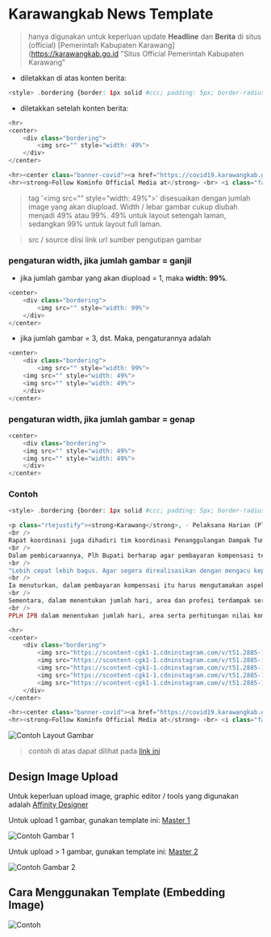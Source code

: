 # Karawangkab News Template

> hanya digunakan untuk keperluan update **Headline** dan **Berita** di situs (official) [Pemerintah Kabupaten Karawang](https://karawangkab.go.id "Situs Official Pemerintah Kabupaten Karawang"

* diletakkan di atas konten berita:

```php
<style> .bordering {border: 1px solid #ccc; padding: 5px; border-radius: 10px; margin-bottom: 20px } i.fa {border: 1px solid #ccc; padding: 3px; color: #3f9ae8; height: auto; width: 20px; margin-bottom: 3px; border-radius: 3px; } .theme-default .nivoSlider {box-shadow: none !important} .popup { display: flex; align-items: center; justify-content: center; position: fixed; width: 100vw; height: 100vh; bottom: 0; right: 0; background-color: rgba(0, 0, 0, 0.8); z-index: 2; visibility: hidden; opacity: 0; overflow: hidden; transition: .64s ease-in-out; } </style>
```

* diletakkan setelah konten berita:



```php
<hr>
<center>
	<div class="bordering">
		<img src="" style="width: 49%">
	</div>
</center>

<hr><center class="banner-covid"><a href="https://covid19.karawangkab.go.id" target="_blank"><img src="https://www.karawangkab.go.id/sites/default/files/SpandukCovid19.png" /></a></center> <br> <p class="rtejustify"> Halo wargi Karawang, untuk informasi lebih lengkap. Wargi bisa akses melalui web berikut :<br> <a href="https://covid19.karawangkab.go.id" target="_blank">covid19.karawangkab.go.id</a><br> <br> Data tersebut silakan digunakan wargi untuk proaktif agar saling mengingatkan untuk menjaga diri dan mengurangi interaksi sosial di zona merah dan hitam, tanpa reaksi sosial berlebihan.<br> <br> KITA HARUS TETAP TENANG, TINGKATKAN KEWASPADAAN, DAN SELALU TERAPKAN PROTOKOL KESEHATAN 3M:<br> - MENJAGA JARAK<br> - MENCUCI TANGAN<br> - MEMAKAI MASKER<br> </p>	
<hr><strong>Follow Kominfo Official Media at</strong> <br> <i class="fa fa-facebook"></i> <a href="https://web.facebook.com/Diskominfokrwkab" target="_blank">Diskominfokrwkab</a><br> <i class="fa fa-instagram"></i> <a href="https://www.instagram.com/diskominfokrwkab/" target="_blank">@Diskominfokrwkab</a><br> <i class="fa fa-twitter"></i> <a href="https://twitter.com/Diskominfokrwkab" target="_blank">@Diskominfokrwkab</a><br> <i class="fa fa-globe"></i> <a href="https://www.karawangkab.go.id" target="_blank">www.karawangkab.go.id</a>, <a href="http://www.diskominfo.karawangkab.go.id" target="_blank">www.diskominfo.karawangkab.go.id</a>
```

> tag '&lt;img src="" style="width: 49%"&gt;' disesuaikan dengan jumlah image yang akan diupload. Width / lebar gambar cukup diubah menjadi 49% atau 99%. 49% untuk layout setengah laman, sedangkan 99% untuk layout full laman.

> src / source diisi link url sumber pengutipan gambar

### pengaturan width, jika jumlah gambar = ganjil

- jika jumlah gambar yang akan diupload = 1, maka __width: 99%__.


```php
<center>
	<div class="bordering">
		<img src="" style="width: 99%">
	</div>
</center>
```

- jika jumlah gambar = 3, dst. Maka, pengaturannya adalah 


```php
<center>
	<div class="bordering">
		<img src="" style="width: 99%">
    <img src="" style="width: 49%">
    <img src="" style="width: 49%">
	</div>
</center>
```

### pengaturan width, jika jumlah gambar = genap
```php
<center>
	<div class="bordering">
    <img src="" style="width: 49%">
    <img src="" style="width: 49%">
	</div>
</center>
```

### Contoh

```php
<style> .bordering {border: 1px solid #ccc; padding: 5px; border-radius: 10px; margin-bottom: 20px } i.fa {border: 1px solid #ccc; padding: 3px; color: #3f9ae8; height: auto; width: 20px; margin-bottom: 3px; border-radius: 3px; } .theme-default .nivoSlider {box-shadow: none !important} .popup { display: flex; align-items: center; justify-content: center; position: fixed; width: 100vw; height: 100vh; bottom: 0; right: 0; background-color: rgba(0, 0, 0, 0.8); z-index: 2; visibility: hidden; opacity: 0; overflow: hidden; transition: .64s ease-in-out; } </style>

<p class="rtejustify"><strong>Karawang</strong>, - Pelaksana Harian (Plh) Bupati Karawang, Drs. H. Acep Jamhuri M.Si., hadir menghadiri rapat koordinasi persiapan pembayaran kompensasi tiga profesi terdampak tumpahan minyak mentah bersama Pertamina Hulu Energi Offshore North West Java (PHE ONWJ) di Hotel Mercure Karawang, Selasa 23 Februari 2021.<br />
<br />
Rapat koordinasi juga dihadiri tim koordinasi Penanggulangan Dampak Tumpahan Minyak di Kabupaten Karawang, tim Pusat Penelitian Lingkungan Hidup Institut Pertanian Bogor (PPLH IPB) dan BPKP.<br />
<br />
Dalam pembicaraannya, Plh Bupati berharap agar pembayaran kompensasi terhadap warga Karawang yang terdampak, akibat kebocoran minyak mentah agar bisa segera dilaksanakan secepatnya.<br />
<br />
"Lebih cepat lebih bagus. Agar segera direalisasikan dengan mengacu kepada regulasi dan akuntabilitas," ujarnya.<br />
<br />
Ia menuturkan, dalam pembayaran kompensasi itu harus mengutamakan aspek keamanan dan kondusifitas.<br />
<br />
Sementara, dalam menentukan jumlah hari, area dan profesi terdampak serta perhitungan nilai kompensasi PHE ONWJ menggandeng tim peneliti dari PPLH IPB.<br />
<br />
PPLH IPB dalam menentukan jumlah hari, area serta perhitungan nilai kompensasi melakukan survey ke lapangan dengan melakukan komunikasi dengan warga terdampak.&nbsp;</p>

<hr>
<center>
	<div class="bordering">
		<img src="https://scontent-cgk1-1.cdninstagram.com/v/t51.2885-15/e35/152476443_182067827047467_6339058443064689209_n.jpg?_nc_ht=scontent-cgk1-1.cdninstagram.com&_nc_cat=103&_nc_ohc=ojojfd1bmpAAX8G6xxm&tp=1&oh=2fd2aa94f50f3c4be5a7ef6241a7d543&oe=605E8778" style="width: 99%">
		<img src="https://scontent-cgk1-1.cdninstagram.com/v/t51.2885-15/e35/152662368_5071270742944366_1878520493734339486_n.jpg?_nc_ht=scontent-cgk1-1.cdninstagram.com&_nc_cat=110&_nc_ohc=7o_v545ypPsAX-6YW0B&tp=1&oh=a5bfb8ffd85af3c3a1e52340ca9feac0&oe=605F80F5" style="width: 49%">
		<img src="https://scontent-cgk1-1.cdninstagram.com/v/t51.2885-15/e35/153107611_152671543338382_3697700762863043129_n.jpg?_nc_ht=scontent-cgk1-1.cdninstagram.com&_nc_cat=110&_nc_ohc=k5CtrxovELIAX8eDaS4&tp=1&oh=b2da94984e7aa4d35d8b876c317a0703&oe=605DB0AB" style="width: 49%">
		<img src="https://scontent-cgk1-1.cdninstagram.com/v/t51.2885-15/e35/152397496_280729603468469_668652600429539739_n.jpg?_nc_ht=scontent-cgk1-1.cdninstagram.com&_nc_cat=105&_nc_ohc=xgu4v2LaZNwAX_yEFCI&tp=1&oh=07a9a52d781c02ae0b940335ea3740b0&oe=60601B6F" style="width: 49%">
		<img src="https://scontent-cgk1-1.cdninstagram.com/v/t51.2885-15/e35/152481598_441202917099748_622950447650737405_n.jpg?_nc_ht=scontent-cgk1-1.cdninstagram.com&_nc_cat=104&_nc_ohc=SxVLYY4mO9EAX-Xk03B&tp=1&oh=67ae80cb1df6f284dbd561fcd8d3502b&oe=605ED0A7" style="width: 49%">
	</div>
</center>

<hr><center class="banner-covid"><a href="https://covid19.karawangkab.go.id" target="_blank"><img src="https://www.karawangkab.go.id/sites/default/files/SpandukCovid19.png" /></a></center> <br> <p class="rtejustify"> Halo wargi Karawang, untuk informasi lebih lengkap. Wargi bisa akses melalui web berikut :<br> <a href="https://covid19.karawangkab.go.id" target="_blank">covid19.karawangkab.go.id</a><br> <br> Data tersebut silakan digunakan wargi untuk proaktif agar saling mengingatkan untuk menjaga diri dan mengurangi interaksi sosial di zona merah dan hitam, tanpa reaksi sosial berlebihan.<br> <br> KITA HARUS TETAP TENANG, TINGKATKAN KEWASPADAAN, DAN SELALU TERAPKAN PROTOKOL KESEHATAN 3M:<br> - MENJAGA JARAK<br> - MENCUCI TANGAN<br> - MEMAKAI MASKER<br> </p>	
<hr><strong>Follow Kominfo Official Media at</strong> <br> <i class="fa fa-facebook"></i> <a href="https://web.facebook.com/Diskominfokrwkab" target="_blank">Diskominfokrwkab</a><br> <i class="fa fa-instagram"></i> <a href="https://www.instagram.com/diskominfokrwkab/" target="_blank">@Diskominfokrwkab</a><br> <i class="fa fa-twitter"></i> <a href="https://twitter.com/Diskominfokrwkab" target="_blank">@Diskominfokrwkab</a><br> <i class="fa fa-globe"></i> <a href="https://www.karawangkab.go.id" target="_blank">www.karawangkab.go.id</a>, <a href="http://www.diskominfo.karawangkab.go.id" target="_blank">www.diskominfo.karawangkab.go.id</a>
```

![Contoh Layout Gambar](https://ashymee.github.io/karawangkab-news-template/assets/ss.png)

> contoh di atas dapat dilihat pada [link ini](https://karawangkab.go.id/headline/rakoor-persiapan-pembayaran-kompensasi-3-profesi-yang-terdampak-tumpahan-minyak-mentah)

## Design Image Upload

Untuk keperluan upload image, graphic editor / tools yang digunakan adalah [Affinity Designer](https://affinity.serif.com/en-gb/designer/)

Untuk upload 1 gambar, gunakan template ini: [Master 1](https://ashymee.github.io/karawangkab-news-template/assets/Master%201.afdesign)

![Contoh Gambar 1](https://ashymee.github.io/karawangkab-news-template/assets/c1.png)

Untuk upload > 1 gambar, gunakan template ini: [Master 2](https://ashymee.github.io/karawangkab-news-template/assets/Master%203.afdesign)

![Contoh Gambar 2](https://ashymee.github.io/karawangkab-news-template/assets/c3.png)

## Cara Menggunakan Template (Embedding Image)

![Contoh](https://ashymee.github.io/karawangkab-news-template/assets/cc.jpg)
